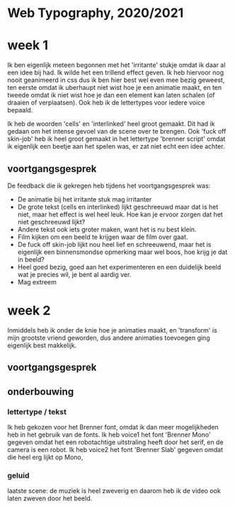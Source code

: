# Web Typography, 2020/2021

# week 1
Ik ben eigenlijk meteen begonnen met het 'irritante' stukje omdat ik daar al een idee bij had. Ik wilde het een trillend effect geven. Ik heb hiervoor nog nooit geanimeerd in css dus ik ben hier best wel even mee bezig geweest, ten eerste omdat ik uberhaupt niet wist hoe je een animatie maakt, en ten tweede omdat ik niet wist hoe je dan een element kan laten schalen (of draaien of verplaatsen). Ook heb ik de lettertypes voor iedere voice bepaald. 

Ik heb de woorden 'cells' en 'interlinked' heel groot gemaakt. Dit had ik gedaan om het intense gevoel van de scene over te brengen. Ook 'fuck off skin-job' heb ik heel groot gemaakt in het lettertype 'brenner script' omdat ik eigenlijk een beetje aan het spelen was, er zat niet echt een idee achter. 

## voortgangsgesprek

De feedback die ik gekregen heb tijdens het voortgangsgesprek was:
- De animatie bij het irritante stuk mag irritanter
- De grote tekst (cells en interlinked) lijkt geschreeuwd maar dat is het niet, maar het effect is wel heel leuk. Hoe kan je ervoor zorgen dat het niet geschreeuwd lijkt?
- Andere tekst ook iets groter maken, want het is nu best klein.
- Film kijken om een beeld te krijgen waar de film over gaat.
- De fuck off skin-job lijkt nou heel lief en schreeuwend, maar het is eigenlijk een binnensmondse opmerking maar wel boos, hoe krijg je dat in beeld?
- Heel goed bezig, goed aan het experimenteren en een duidelijk beeld wat je precies wil, je bent al aardig ver.
- Mag extreem


# week 2
Inmiddels heb ik onder de knie hoe je animaties maakt, en 'transform' is mijn grootste vriend geworden, dus andere animaties toevoegen ging eigenlijk best makkelijk. 

## voortgangsgesprek

## onderbouwing

### lettertype / tekst
Ik heb gekozen voor het Brenner font, omdat ik dan meer mogelijkheden heb in het gebruik van de fonts. Ik heb voice1 het font 'Brenner Mono' gegeven omdat het een robotachtige uitstraling heeft door het serif, en de camera is een robot. Ik heb voice2 het font 'Brenner Slab' gegeven omdat die heel erg lijkt op Mono, 

### geluid
laatste scene: de muziek is heel zweverig en daarom heb ik de video ook laten zweven door het beeld. 